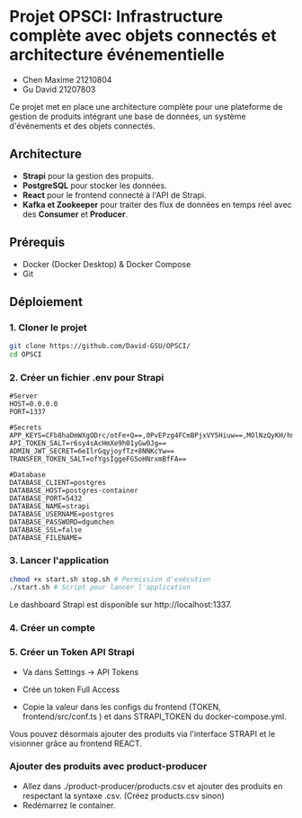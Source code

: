 # Projet OPSCI: Infrastructure complète avec objets connectés et architecture événementielle

- Chen Maxime 21210804
- Gu David 21207803

Ce projet met en place une architecture complète pour une plateforme de gestion de produits intégrant une base de données, un système d'événements et des objets connectés.

## Architecture

- **Strapi** pour la gestion des propuits.
- **PostgreSQL** pour stocker les données.
- **React** pour le frontend connecté à l'API de Strapi.
- **Kafka et Zookeeper** pour traiter des flux de données en temps réel avec des **Consumer** et **Producer**.

## Prérequis

- Docker (Docker Desktop) & Docker Compose
- Git

## Déploiement

### 1. Cloner le projet

```bash
git clone https://github.com/David-GSU/OPSCI/
cd OPSCI
```

### 2. Créer un fichier .env pour Strapi

```
#Server
HOST=0.0.0.0
PORT=1337

#Secrets
APP_KEYS=CFb8haDmWXgODrc/otFe+Q==,0PvEPzg4FCmBPjxVY5Hiuw==,MOlNzQyKH/hmUFLCkmPFtQ==,rU0z/5jPn63AFkJrGQZd9A==
API_TOKEN_SALT=r6sy4sAcHmXe9h01yGw0Jg==
ADMIN_JWT_SECRET=6eIlrGqyjoyfTz+8NNKcYw==
TRANSFER_TOKEN_SALT=ofYgsIggeFGSoHNrxmBfFA==

#Database
DATABASE_CLIENT=postgres
DATABASE_HOST=postgres-container
DATABASE_PORT=5432
DATABASE_NAME=strapi
DATABASE_USERNAME=postgres
DATABASE_PASSWORD=dgumchen
DATABASE_SSL=false
DATABASE_FILENAME=
```

### 3. Lancer l'application

```bash
chmod +x start.sh stop.sh # Permission d'exécution
./start.sh # Script pour lancer l'application
```

Le dashboard Strapi est disponible sur http://localhost:1337.

### 4. Créer un compte

### 5. Créer un Token API Strapi

- Va dans Settings -> API Tokens

- Crée un token Full Access

- Copie la valeur dans les configs du frontend (TOKEN, frontend/src/conf.ts ) et dans STRAPI_TOKEN du docker-compose.yml.

Vous pouvez désormais ajouter des produits via l'interface STRAPI et le visionner grâce au frontend REACT.

### Ajouter des produits avec product-producer

- Allez dans ./product-producer/products.csv et ajouter des produits en respectant la syntaxe .csv. (Créez products.csv sinon)
- Redémarrez le container.
